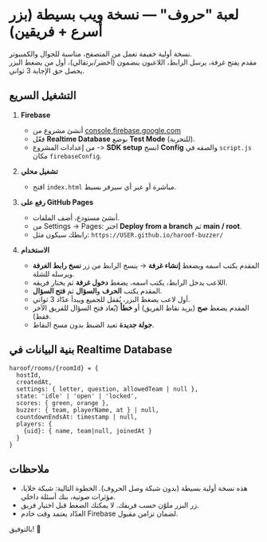 # لعبة "حروف" — نسخة ويب بسيطة (بزر أسرع + فريقين)

نسخة أولية خفيفة تعمل من المتصفح، مناسبة للجوال والكمبيوتر.  
مقدم يفتح غرفة، يرسل الرابط، اللاعبون ينضمون (أخضر/برتقالي)، أول من يضغط البزر يحصل حق الإجابة 3 ثواني.


## التشغيل السريع
1) **Firebase**
   - أنشئ مشروع من [console.firebase.google.com](https://console.firebase.google.com)
   - فعّل **Realtime Database** بوضع **Test Mode** (للتجربة).
   - من إعدادات المشروع -> **SDK setup** انسخ **Config** والصقه في `script.js` مكان `firebaseConfig`.

2) **تشغيل محلي**
   - افتح `index.html` مباشرة أو عبر أي سيرفر بسيط.

3) **رفع على GitHub Pages**
   - أنشئ مستودع، أضف الملفات.
   - من Settings → Pages: اختر **Deploy from a branch** ثم **main / root**.
   - رابطك سيكون مثل: `https://USER.github.io/haroof-buzzer/`

4) **الاستخدام**
   - المقدم يكتب اسمه ويضغط **إنشاء غرفة** → ينسخ الرابط من زر **نسخ رابط الغرفة** ويرسله للشلة.
   - اللاعب يدخل الرابط، يكتب اسمه، يضغط **دخول غرفة** ثم يختار فريقه.
   - المقدم يكتب **الحرف** و**السؤال** ثم **فتح السؤال**.
   - أول لاعب يضغط البزر، يُقفل للجميع ويبدأ عدّاد 3 ثواني.
   - المقدم يضغط **صح** (يزيد نقاط الفريق) أو **خطأ** (يُعاد فتح السؤال للفريق الآخر فقط).
   - **جولة جديدة** تعيد الضبط بدون مسح النقاط.

## بنية البيانات في Realtime Database
```
haroof/rooms/{roomId} = {
  hostId,
  createdAt,
  settings: { letter, question, allowedTeam | null },
  state: 'idle' | 'open' | 'locked',
  scores: { green, orange },
  buzzer: { team, playerName, at } | null,
  countdownEndsAt: timestamp | null,
  players: {
    {uid}: { name, team|null, joinedAt }
  }
}
```

## ملاحظات
- هذه نسخة أولية بسيطة (بدون شبكة وصل الحروف). الخطوة التالية: شبكة خلايا، مؤثرات صوتية، بنك أسئلة داخلي.
- زر البزر ملوّن حسب فريقك. لا يمكنك الضغط قبل اختيار فريق.
- العدّاد يعتمد وقت خادم Firebase لضمان تزامن مقبول.

بالتوفيق! 🎉